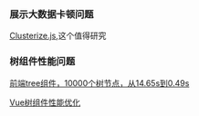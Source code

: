 ### 展示大数据卡顿问题

[Clusterize.js](https://clusterize.js.org/),这个值得研究

### 树组件性能问题

[前端tree组件，10000个树节点，从14.65s到0.49s](https://zhuanlan.zhihu.com/p/55528376)

[Vue树组件性能优化](https://chuchencheng.com/2019/05/08/Vue%E6%A0%91%E7%BB%84%E4%BB%B6%E6%80%A7%E8%83%BD%E4%BC%98%E5%8C%96/)